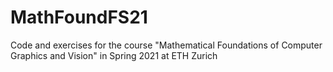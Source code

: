 # MathFoundFS21
Code and exercises for the course "Mathematical Foundations of Computer Graphics and Vision" in Spring 2021 at ETH Zurich
